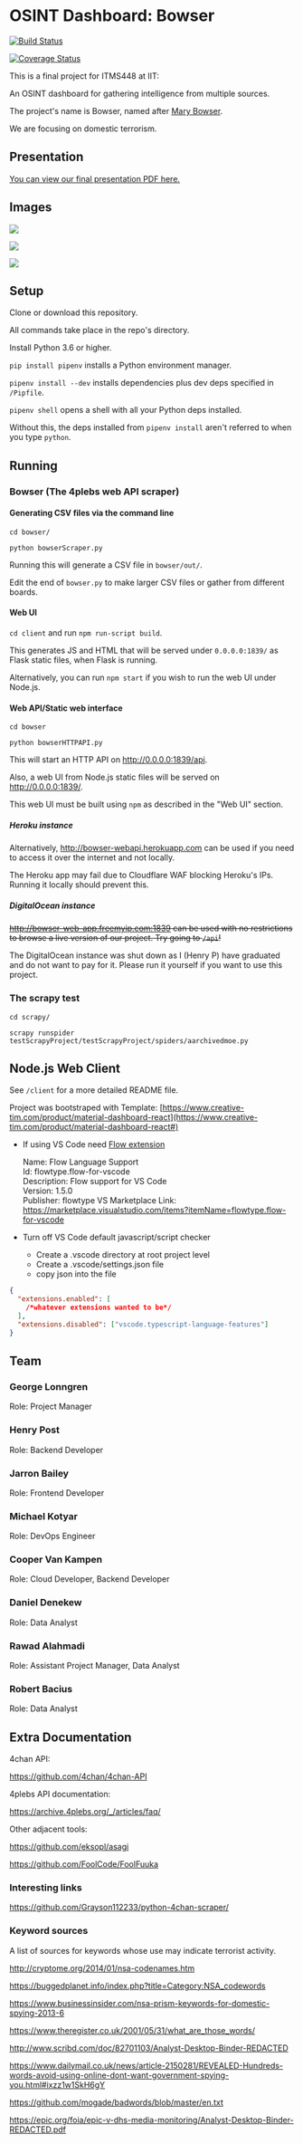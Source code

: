 # OSINT Dashboard: Bowser

[![Build Status](https://travis-ci.org/Team-Bowser-ITMS-448/ITMS448-osint-dashboard.svg?branch=master)](https://travis-ci.org/Team-Bowser-ITMS-448/ITMS448-osint-dashboard)

[![Coverage Status](https://coveralls.io/repos/github/Team-Bowser-ITMS-448/ITMS448-osint-dashboard/badge.svg)](https://coveralls.io/github/Team-Bowser-ITMS-448/ITMS448-osint-dashboard)

This is a final project for ITMS448 at IIT:

An OSINT dashboard for gathering intelligence from multiple sources.

The project's name is Bowser, named after [Mary Bowser](https://en.wikipedia.org/wiki/Mary_Bowser).

We are focusing on domestic terrorism.

## Presentation

[You can view our final presentation PDF here.](final-presentation.pdf)

## Images

![](.screenshots/screen1.png)

![](.screenshots/screen2.png)

![](.screenshots/screen3.png)

## Setup

Clone or download this repository.

All commands take place in the repo's directory.

Install Python 3.6 or higher.

`pip install pipenv` installs a Python environment manager.

`pipenv install --dev` installs dependencies plus dev deps specified in `/Pipfile`.

`pipenv shell` opens a shell with all your Python deps installed.

Without this, the deps installed from `pipenv install` aren't referred to when you type `python`.

## Running

### Bowser (The 4plebs web API scraper)

#### Generating CSV files via the command line

`cd bowser/`

`python bowserScraper.py`

Running this will generate a CSV file in `bowser/out/`.

Edit the end of `bowser.py` to make larger CSV files or gather from different boards.

#### Web UI

`cd client` and run `npm run-script build`.

This generates JS and HTML that will be served under `0.0.0.0:1839/` as Flask static files, when Flask is running.

Alternatively, you can run `npm start` if you wish to run the web UI under Node.js.

#### Web API/Static web interface

`cd bowser`

`python bowserHTTPAPI.py`

This will start an HTTP API on <http://0.0.0.0:1839/api>.

Also, a web UI from Node.js static files will be served on <http://0.0.0.0:1839/>.

This web UI must be built using `npm` as described in the "Web UI" section.

##### Heroku instance

Alternatively, <http://bowser-webapi.herokuapp.com> can be used if you need to access it over the internet and not locally.

The Heroku app may fail due to Cloudflare WAF blocking Heroku's IPs. Running it locally should prevent this.

##### DigitalOcean instance

<strike><http://bowser-web-app.freemyip.com:1839> can be used with no restrictions to browse a live version of our project. Try going to `/api`!</strike>

The DigitalOcean instance was shut down as I (Henry P) have graduated and do not want to pay for it. Please run it yourself if you want to use this project.

### The scrapy test

`cd scrapy/`

`scrapy runspider testScrapyProject/testScrapyProject/spiders/aarchivedmoe.py`

## Node.js Web Client

See `/client` for a more detailed README file.

Project was bootstraped with 
Template: [https://www.creative-tim.com/product/material-dashboard-react](https://www.creative-tim.com/product/material-dashboard-react#)

- If using VS Code need [Flow extension](https://marketplace.visualstudio.com/items?itemName=flowtype.flow-for-vscode)

    Name: Flow Language Support  
    Id: flowtype.flow-for-vscode  
    Description: Flow support for VS Code  
    Version: 1.5.0  
    Publisher: flowtype 
    VS Marketplace Link: https://marketplace.visualstudio.com/items?itemName=flowtype.flow-for-vscode

- Turn off VS Code default javascript/script checker
  - Create a .vscode directory at root project level
  - Create a .vscode/settings.json file
  - copy json into the file

```json
{
  "extensions.enabled": [
    /*whatever extensions wanted to be*/
  ],
  "extensions.disabled": ["vscode.typescript-language-features"]
}
 ```

## Team

### George Lonngren

Role: Project Manager

### Henry Post

Role: Backend Developer

### Jarron Bailey

Role: Frontend Developer

### Michael Kotyar

Role: DevOps Engineer

### Cooper Van Kampen

Role: Cloud Developer, Backend Developer

### Daniel Denekew

Role: Data Analyst

### Rawad Alahmadi

Role: Assistant Project Manager, Data Analyst

### Robert Bacius

Role: Data Analyst

## Extra Documentation

4chan API:

<https://github.com/4chan/4chan-API>

4plebs API documentation:

<https://archive.4plebs.org/_/articles/faq/>

Other adjacent tools:

<https://github.com/eksopl/asagi>

<https://github.com/FoolCode/FoolFuuka>

### Interesting links

<https://github.com/Grayson112233/python-4chan-scraper/>

### Keyword sources

A list of sources for keywords whose use may indicate terrorist activity.

<http://cryptome.org/2014/01/nsa-codenames.htm>

<https://buggedplanet.info/index.php?title=Category:NSA_codewords>

<https://www.businessinsider.com/nsa-prism-keywords-for-domestic-spying-2013-6>

<https://www.theregister.co.uk/2001/05/31/what_are_those_words/>

<http://www.scribd.com/doc/82701103/Analyst-Desktop-Binder-REDACTED>

<https://www.dailymail.co.uk/news/article-2150281/REVEALED-Hundreds-words-avoid-using-online-dont-want-government-spying-you.html#ixzz1w1SkH6gY>

<https://github.com/mogade/badwords/blob/master/en.txt>

<https://epic.org/foia/epic-v-dhs-media-monitoring/Analyst-Desktop-Binder-REDACTED.pdf>
